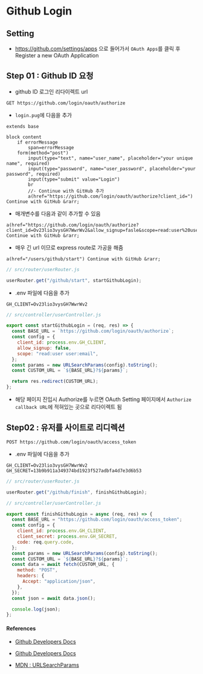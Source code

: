 # Github Login

## Setting

- https://github.com/settings/apps 으로 들어가서 `OAuth Apps`를 클릭 후 Register a new OAuth Application

## Step 01 : Github ID 요청

- github ID 로그인 리다이렉트 url

```
GET https://github.com/login/oauth/authorize
```

- `login.pug`에 다음을 추가

```pug
extends base

block content
    if errorMessage
        span=errorMessage
    form(method="post")
        input(type="text", name="user_name", placeholder="your unique name", required)
        input(type="password", name="user_password", placeholder="your password", required)
        input(type="submit" value="Login")
        br
        //- Continue with GitHub 추가
        a(href="https://github.com/login/oauth/authorize?client_id=") Continue with GitHub &rarr;
```

- 매개변수를 다음과 같이 추가할 수 있음

```pug
a(href="https://github.com/login/oauth/authorize?client_id=Ov23lio3vysGH7WwrWv2&allow_signup=fasle&scope=read:user%20user:email") Continue with GitHub &rarr;
```

- 매우 긴 url 이므로 express route로 가공을 해줌

```pug
a(href="/users/github/start") Continue with GitHub &rarr;
```

```javascript
// src/router/userRouter.js

userRouter.get("/github/start", startGithubLogin);
```

- .env 파일에 다음을 추가

```.env
GH_CLIENT=Ov23lio3vysGH7WwrWv2
```

```javascript
// src/controller/userController.js

export const startGithubLogin = (req, res) => {
  const BASE_URL = `https://github.com/login/oauth/authorize`;
  const config = {
    client_id: process.env.GH_CLIENT,
    allow_signup: false,
    scope: "read:user user:email",
  };
  const params = new URLSearchParams(config).toString();
  const CUSTOM_URL = `${BASE_URL}?${params}`;

  return res.redirect(CUSTOM_URL);
};
```

- 해당 페이지 진입시 Authorize를 누르면 OAuth Setting 페이지에서 `Authorize callback URL`에 적혀있는 곳으로 리다이렉트 됨

## Step02 : 유저를 사이트로 리디렉션

```
POST https://github.com/login/oauth/access_token
```

- .env 파일에 다음을 추가

```.env
GH_CLIENT=Ov23lio3vysGH7WwrWv2
GH_SECRET=13b9b911a349374bd1923f527adbfa4d7e3d6b53
```

```javascript
// src/router/userRouter.js

userRouter.get("/github/finish", finishGithubLogin);
```

```javascript
// src/controller/userController.js

export const finishGithubLogin = async (req, res) => {
  const BASE_URL = "https://github.com/login/oauth/access_token";
  const config = {
    client_id: process.env.GH_CLIENT,
    client_secret: process.env.GH_SECRET,
    code: req.query.code,
  };
  const params = new URLSearchParams(config).toString();
  const CUSTOM_URL = `${BASE_URL}?${params}`;
  const data = await fetch(CUSTOM_URL, {
    method: "POST",
    headers: {
      Accept: "application/json",
    },
  });
  const json = await data.json();

  console.log(json);
};
```

#### References

- [Github Developers Docs](https://docs.github.com/ko/apps/oauth-apps/building-oauth-apps/authorizing-oauth-apps)

- [Github Developers Docs](https://docs.github.com/en/apps/oauth-apps/building-oauth-apps/scopes-for-oauth-apps)

- [MDN : URLSearchParams](https://developer.mozilla.org/en-US/docs/Web/API/URLSearchParams)
